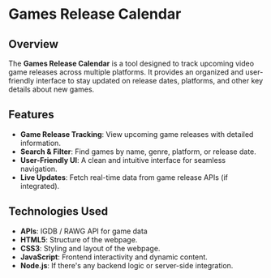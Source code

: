 # Games Release Calendar

## Overview
The **Games Release Calendar** is a tool designed to track upcoming video game releases across multiple platforms. It provides an organized and user-friendly interface to stay updated on release dates, platforms, and other key details about new games.

## Features
-  **Game Release Tracking**: View upcoming game releases with detailed information.
-  **Search & Filter**: Find games by name, genre, platform, or release date.
-  **User-Friendly UI**: A clean and intuitive interface for seamless navigation.
-  **Live Updates**: Fetch real-time data from game release APIs (if integrated).

## Technologies Used
- **APIs**: IGDB / RAWG API for game data
- **HTML5**: Structure of the webpage.  
- **CSS3**: Styling and layout of the webpage.  
- **JavaScript**: Frontend interactivity and dynamic content.  
- **Node.js**: If there's any backend logic or server-side integration.  
